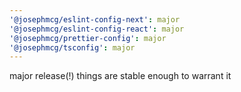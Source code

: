 ```yaml
---
'@josephmcg/eslint-config-next': major
'@josephmcg/eslint-config-react': major
'@josephmcg/prettier-config': major
'@josephmcg/tsconfig': major
---
```


major release(!) things are stable enough to warrant it
